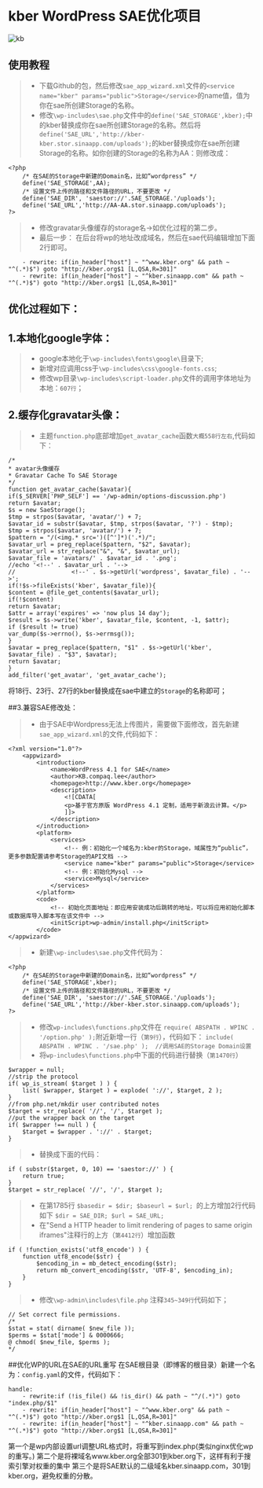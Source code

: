 # kber    WordPress SAE优化项目
![kb](http://zone.wooyun.org/upload/avatar/avatar_3839.jpg "kb")
## 使用教程
> * 下载Github的包，然后修改`sae_app_wizard.xml`文件的`<service name="kber" params="public">Storage</service>`的name值，值为你在sae所创建Storage的名称。
> * 修改`\wp-includes\sae.php`文件中的`define('SAE_STORAGE',kber);`中的kber替换成你在sae所创建Storage的名称。然后将`define('SAE_URL','http://kber-kber.stor.sinaapp.com/uploads');`的kber替换成你在sae所创建Storage的名称。如你创建的Storage的名称为AA：则修改成：
```
<?php
	/* 在SAE的Storage中新建的Domain名，比如“wordpress” */
	define('SAE_STORAGE',AA);
	/* 设置文件上传的路径和文件路径的URL，不要更改 */
	define('SAE_DIR', 'saestor://'.SAE_STORAGE.'/uploads');
	define('SAE_URL','http://AA-AA.stor.sinaapp.com/uploads');
?>
```
> * 修改gravatar头像缓存的storage名->如优化过程的第二步。
> * 最后一步：
在后台将wp的地址改成域名，然后在sae代码编辑增加下面2行即可。
```
	- rewrite: if(in_header["host"] ~ "^www.kber.org" && path ~ "^(.*)$") goto "http://kber.org$1 [L,QSA,R=301]"   
	- rewrite: if(in_header["host"] ~ "^kber.sinaapp.com" && path ~ "^(.*)$") goto "http://kber.org$1 [L,QSA,R=301]" 
```
## 优化过程如下：
## 1.本地化google字体：	
>    * google本地化于`\wp-includes\fonts\google\`目录下;
>    * 新增对应调用css于`\wp-includes\css\google-fonts.css`;
>    * 修改wp目录`\wp-includes\script-loader.php`文件的调用字体地址为本地：`607行`；

## 2.缓存化gravatar头像：
> * 主题`function.php`底部增加`get_avatar_cache`函数`大概558行左右`,代码如下：
```
/*  
* avatar头像缓存
* Gravatar Cache To SAE Storage  
*/  
function get_avatar_cache($avatar){   
if($_SERVER['PHP_SELF'] == '/wp-admin/options-discussion.php')   
return $avatar;   
$s = new SaeStorage();   
$tmp = strpos($avatar, 'avatar/') + 7;   
$avatar_id = substr($avatar, $tmp, strpos($avatar, '?') - $tmp);   
$tmp = strpos($avatar, 'avatar/') + 7;   
$pattern = "/(<img.* src=')([^']*)('.*)/";   
$avatar_url = preg_replace($pattern, "$2", $avatar);   
$avatar_url = str_replace("&", "&", $avatar_url);   
$avatar_file = 'avatars/' . $avatar_id . '.png';   
//echo '<!--' . $avatar_url . '-->   
//                <!--' . $s->getUrl('wordpress', $avatar_file) . '-->';   
if(!$s->fileExists('kber', $avatar_file)){   
$content = @file_get_contents($avatar_url);   
if(!$content)   
return $avatar;   
$attr = array('expires' => 'now plus 14 day');   
$result = $s->write('kber', $avatar_file, $content, -1, $attr);   
if ($result != true)   
var_dump($s->errno(), $s->errmsg());   
}   
$avatar = preg_replace($pattern, "$1" . $s->getUrl('kber', $avatar_file) . "$3", $avatar);   
return $avatar;   
}   
add_filter('get_avatar', 'get_avatar_cache');
```
将18行、23行、27行的kber替换成在sae中建立的`Storage`的名称即可；

##3.兼容SAE修改处：
> * 由于SAE中Wordpress无法上传图片，需要做下面修改，首先新建`sae_app_wizard.xml`的文件,代码如下：
```
<?xml version="1.0"?>
	<appwizard>
		<introduction>
			<name>WordPress 4.1 for SAE</name>
			<author>KB.compaq.lee</author>
			<homepage>http://www.kber.org</homepage>
			<description>
				<![CDATA[
				<p>基于官方原版 WordPress 4.1 定制，适用于新浪云计算。</p>
				]]>
			</description>
		</introduction>
		<platform>
			<services>
				<!‐‐ 例：初始化一个域名为:kber的Storage，域属性为“public”，更多参数配置请参考Storage的API文档 ‐‐>
				<service name="kber" params="public">Storage</service>
				<!‐‐ 例：初始化Mysql ‐‐>
				<service>Mysql</service>
			</services>
		</platform>
		<code>
			<!‐‐ 初始化页面地址：即应用安装成功后跳转的地址，可以将应用初始化脚本或数据库导入脚本写在该文件中 ‐‐>
			<initScript>wp-admin/install.php</initScript>
		</code>
</appwizard>
```
> * 新建`\wp-includes\sae.php`文件代码为：
```
<?php
	/* 在SAE的Storage中新建的Domain名，比如“wordpress” */
	define('SAE_STORAGE',kber);
	/* 设置文件上传的路径和文件路径的URL，不要更改 */
	define('SAE_DIR', 'saestor://'.SAE_STORAGE.'/uploads');
	define('SAE_URL','http://kber-kber.stor.sinaapp.com/uploads');
?>
```
> * 修改`wp-includes\functions.php`文件在
`require( ABSPATH . WPINC . '/option.php' );`附近新增一行（`第9行`），代码如下：
`include( ABSPATH . WPINC . '/sae.php' );  //调用SAE的Storage Domain设置`
> * 将`wp-includes\functions.php`中下面的代码进行替换（`第1470行`）
```
$wrapper = null;
//strip the protocol
if( wp_is_stream( $target ) ) {
	list( $wrapper, $target ) = explode( '://', $target, 2 );
}
//from php.net/mkdir user contributed notes
$target = str_replace( '//', '/', $target );
//put the wrapper back on the target
if( $wrapper !== null ) {
	$target = $wrapper . '://' . $target;
}
```
> * 替换成下面的代码：
```
if ( substr($target, 0, 10) == 'saestor://' ) {
	return true;
}
$target = str_replace( '//', '/', $target );
```
> * 在第1785行
`$basedir = $dir;
$baseurl = $url;
`的上方增加2行代码如下
`$dir = SAE_DIR;
$url = SAE_URL;`
> * 在"Send a HTTP header to limit rendering of pages to same origin iframes"注释行的上方（`第4412行`）增加函数

```
if ( !function_exists('utf8_encode') ) {
	function utf8_encode($str) {
		$encoding_in = mb_detect_encoding($str);
		return mb_convert_encoding($str, 'UTF-8', $encoding_in);
	}
}
```
> * 修改`\wp-admin\includes\file.php` 注释`345~349行`代码如下；
```
// Set correct file permissions.
/*
$stat = stat( dirname( $new_file ));
$perms = $stat['mode'] & 0000666;
@ chmod( $new_file, $perms );
*/
```

##优化WP的URL在SAE的URL重写
在SAE根目录（即博客的根目录）新建一个名为：`config.yaml`的文件，代码如下：
```
handle:
	- rewrite:if (!is_file() && !is_dir() && path ~ "^/(.*)") goto "index.php/$1"
	- rewrite: if(in_header["host"] ~ "^www.kber.org" && path ~ "^(.*)$") goto "http://kber.org$1 [L,QSA,R=301]"   
	- rewrite: if(in_header["host"] ~ "^kber.sinaapp.com" && path ~ "^(.*)$") goto "http://kber.org$1 [L,QSA,R=301]" 
```
第一个是wp内部设置url调整URL格式时，将重写到index.php(类似nginx优化wp的重写。)
第二个是将裸域名www.kber.org全部301到kber.org下，这样有利于搜索引擎对权重的集中
第三个是将SAE默认的二级域名kber.sinaapp.com，301到kber.org，避免权重的分散。
